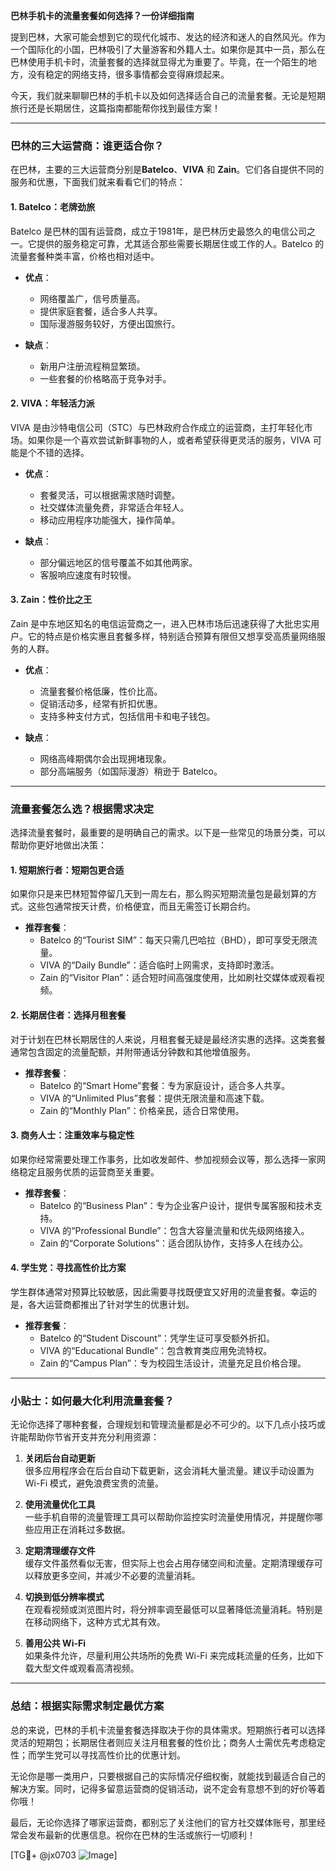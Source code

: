 **巴林手机卡的流量套餐如何选择？一份详细指南**

提到巴林，大家可能会想到它的现代化城市、发达的经济和迷人的自然风光。作为一个国际化的小国，巴林吸引了大量游客和外籍人士。如果你是其中一员，那么在巴林使用手机卡时，流量套餐的选择就显得尤为重要了。毕竟，在一个陌生的地方，没有稳定的网络支持，很多事情都会变得麻烦起来。

今天，我们就来聊聊巴林的手机卡以及如何选择适合自己的流量套餐。无论是短期旅行还是长期居住，这篇指南都能帮你找到最佳方案！

---

### **巴林的三大运营商：谁更适合你？**

在巴林，主要的三大运营商分别是**Batelco**、**VIVA** 和 **Zain**。它们各自提供不同的服务和优惠，下面我们就来看看它们的特点：

#### **1. Batelco：老牌劲旅**
Batelco 是巴林的国有运营商，成立于1981年，是巴林历史最悠久的电信公司之一。它提供的服务稳定可靠，尤其适合那些需要长期居住或工作的人。Batelco 的流量套餐种类丰富，价格也相对适中。

- **优点**：
  - 网络覆盖广，信号质量高。
  - 提供家庭套餐，适合多人共享。
  - 国际漫游服务较好，方便出国旅行。

- **缺点**：
  - 新用户注册流程稍显繁琐。
  - 一些套餐的价格略高于竞争对手。

#### **2. VIVA：年轻活力派**
VIVA 是由沙特电信公司（STC）与巴林政府合作成立的运营商，主打年轻化市场。如果你是一个喜欢尝试新鲜事物的人，或者希望获得更灵活的服务，VIVA 可能是个不错的选择。

- **优点**：
  - 套餐灵活，可以根据需求随时调整。
  - 社交媒体流量免费，非常适合年轻人。
  - 移动应用程序功能强大，操作简单。

- **缺点**：
  - 部分偏远地区的信号覆盖不如其他两家。
  - 客服响应速度有时较慢。

#### **3. Zain：性价比之王**
Zain 是中东地区知名的电信运营商之一，进入巴林市场后迅速获得了大批忠实用户。它的特点是价格实惠且套餐多样，特别适合预算有限但又想享受高质量网络服务的人群。

- **优点**：
  - 流量套餐价格低廉，性价比高。
  - 促销活动多，经常有折扣优惠。
  - 支持多种支付方式，包括信用卡和电子钱包。

- **缺点**：
  - 网络高峰期偶尔会出现拥堵现象。
  - 部分高端服务（如国际漫游）稍逊于 Batelco。

---

### **流量套餐怎么选？根据需求决定**

选择流量套餐时，最重要的是明确自己的需求。以下是一些常见的场景分类，可以帮助你更好地做出决策：

#### **1. 短期旅行者：短期包更合适**
如果你只是来巴林短暂停留几天到一周左右，那么购买短期流量包是最划算的方式。这些包通常按天计费，价格便宜，而且无需签订长期合约。

- **推荐套餐**：
  - Batelco 的“Tourist SIM”：每天只需几巴哈拉（BHD），即可享受无限流量。
  - VIVA 的“Daily Bundle”：适合临时上网需求，支持即时激活。
  - Zain 的“Visitor Plan”：适合短时间高强度使用，比如刷社交媒体或观看视频。

#### **2. 长期居住者：选择月租套餐**
对于计划在巴林长期居住的人来说，月租套餐无疑是最经济实惠的选择。这类套餐通常包含固定的流量配额，并附带通话分钟数和其他增值服务。

- **推荐套餐**：
  - Batelco 的“Smart Home”套餐：专为家庭设计，适合多人共享。
  - VIVA 的“Unlimited Plus”套餐：提供无限流量和高速下载。
  - Zain 的“Monthly Plan”：价格亲民，适合日常使用。

#### **3. 商务人士：注重效率与稳定性**
如果你经常需要处理工作事务，比如收发邮件、参加视频会议等，那么选择一家网络稳定且服务优质的运营商至关重要。

- **推荐套餐**：
  - Batelco 的“Business Plan”：专为企业客户设计，提供专属客服和技术支持。
  - VIVA 的“Professional Bundle”：包含大容量流量和优先级网络接入。
  - Zain 的“Corporate Solutions”：适合团队协作，支持多人在线办公。

#### **4. 学生党：寻找高性价比方案**
学生群体通常对预算比较敏感，因此需要寻找既便宜又好用的流量套餐。幸运的是，各大运营商都推出了针对学生的优惠计划。

- **推荐套餐**：
  - Batelco 的“Student Discount”：凭学生证可享受额外折扣。
  - VIVA 的“Educational Bundle”：包含教育类应用免流特权。
  - Zain 的“Campus Plan”：专为校园生活设计，流量充足且价格合理。

---

### **小贴士：如何最大化利用流量套餐？**

无论你选择了哪种套餐，合理规划和管理流量都是必不可少的。以下几点小技巧或许能帮助你节省开支并充分利用资源：

1. **关闭后台自动更新**  
   很多应用程序会在后台自动下载更新，这会消耗大量流量。建议手动设置为 Wi-Fi 模式，避免浪费宝贵的流量。

2. **使用流量优化工具**  
   一些手机自带的流量管理工具可以帮助你监控实时流量使用情况，并提醒你哪些应用正在消耗过多数据。

3. **定期清理缓存文件**  
   缓存文件虽然看似无害，但实际上也会占用存储空间和流量。定期清理缓存可以释放更多空间，并减少不必要的流量消耗。

4. **切换到低分辨率模式**  
   在观看视频或浏览图片时，将分辨率调至最低可以显著降低流量消耗。特别是在移动网络下，这种方式尤其有效。

5. **善用公共 Wi-Fi**  
   如果条件允许，尽量利用公共场所的免费 Wi-Fi 来完成耗流量的任务，比如下载大型文件或观看高清视频。

---

### **总结：根据实际需求制定最优方案**

总的来说，巴林的手机卡流量套餐选择取决于你的具体需求。短期旅行者可以选择灵活的短期包；长期居住者则应关注月租套餐的性价比；商务人士需优先考虑稳定性；而学生党可以寻找高性价比的优惠计划。

无论你是哪一类用户，只要根据自己的实际情况仔细权衡，就能找到最适合自己的解决方案。同时，记得多留意运营商的促销活动，说不定会有意想不到的好价等着你哦！

最后，无论你选择了哪家运营商，都别忘了关注他们的官方社交媒体账号，那里经常会发布最新的优惠信息。祝你在巴林的生活或旅行一切顺利！

[TG💪+ @jx0703 ![Image](https://github.com/user-attachments/assets/dbca1d08-cadb-493c-b0ec-ad6f7a83f270)]